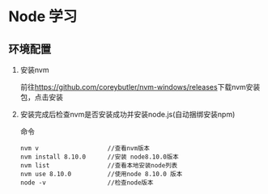 # Node 学习

## 环境配置

1. 安装nvm

    前往<https://github.com/coreybutler/nvm-windows/releases>下载nvm安装包，点击安装

2.  安装完成后检查nvm是否安装成功并安装node.js(自动捆绑安装npm)

    命令

        nvm v                   //查看nvm版本
        nvm install 8.10.0      //安装 node8.10.0版本
        nvm list                //查看本地安装node列表
        nvm use 8.10.0          //使用node 8.10.0 版本
        node -v                 //检查node版本
